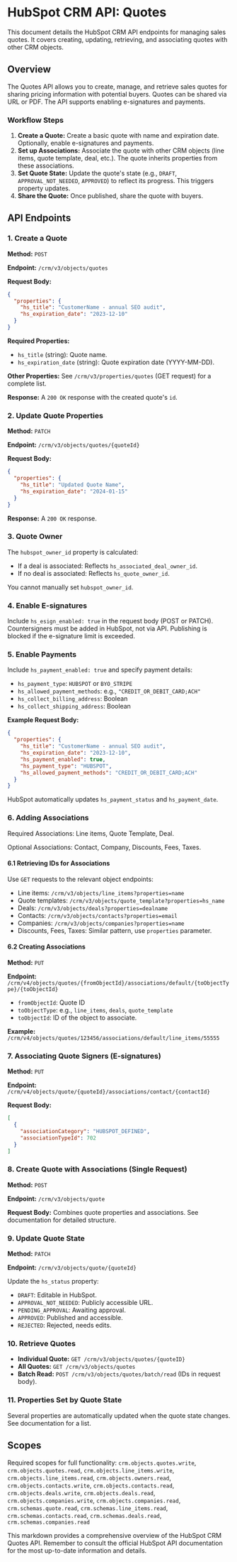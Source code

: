 # HubSpot CRM API: Quotes

This document details the HubSpot CRM API endpoints for managing sales quotes.  It covers creating, updating, retrieving, and associating quotes with other CRM objects.

## Overview

The Quotes API allows you to create, manage, and retrieve sales quotes for sharing pricing information with potential buyers. Quotes can be shared via URL or PDF.  The API supports enabling e-signatures and payments.

### Workflow Steps

1. **Create a Quote:** Create a basic quote with name and expiration date. Optionally, enable e-signatures and payments.
2. **Set up Associations:** Associate the quote with other CRM objects (line items, quote template, deal, etc.).  The quote inherits properties from these associations.
3. **Set Quote State:** Update the quote's state (e.g., `DRAFT`, `APPROVAL_NOT_NEEDED`, `APPROVED`) to reflect its progress.  This triggers property updates.
4. **Share the Quote:** Once published, share the quote with buyers.


## API Endpoints

### 1. Create a Quote

**Method:** `POST`

**Endpoint:** `/crm/v3/objects/quotes`

**Request Body:**

```json
{
  "properties": {
    "hs_title": "CustomerName - annual SEO audit",
    "hs_expiration_date": "2023-12-10"
  }
}
```

**Required Properties:**

* `hs_title` (string): Quote name.
* `hs_expiration_date` (string): Quote expiration date (YYYY-MM-DD).

**Other Properties:** See `/crm/v3/properties/quotes` (GET request) for a complete list.

**Response:**  A `200 OK` response with the created quote's `id`.

### 2. Update Quote Properties

**Method:** `PATCH`

**Endpoint:** `/crm/v3/objects/quotes/{quoteId}`

**Request Body:**

```json
{
  "properties": {
    "hs_title": "Updated Quote Name",
    "hs_expiration_date": "2024-01-15"
  }
}
```

**Response:** A `200 OK` response.

### 3. Quote Owner

The `hubspot_owner_id` property is calculated:

* If a deal is associated:  Reflects `hs_associated_deal_owner_id`.
* If no deal is associated: Reflects `hs_quote_owner_id`.

You cannot manually set `hubspot_owner_id`.

### 4. Enable E-signatures

Include `hs_esign_enabled: true` in the request body (POST or PATCH).  Countersigners must be added in HubSpot, not via API.  Publishing is blocked if the e-signature limit is exceeded.


### 5. Enable Payments

Include `hs_payment_enabled: true` and specify payment details:

* `hs_payment_type`: `HUBSPOT` or `BYO_STRIPE`
* `hs_allowed_payment_methods`:  e.g., `"CREDIT_OR_DEBIT_CARD;ACH"`
* `hs_collect_billing_address`: Boolean
* `hs_collect_shipping_address`: Boolean

**Example Request Body:**

```json
{
  "properties": {
    "hs_title": "CustomerName - annual SEO audit",
    "hs_expiration_date": "2023-12-10",
    "hs_payment_enabled": true,
    "hs_payment_type": "HUBSPOT",
    "hs_allowed_payment_methods": "CREDIT_OR_DEBIT_CARD;ACH"
  }
}
```

HubSpot automatically updates `hs_payment_status` and `hs_payment_date`.


### 6. Adding Associations

Required Associations: Line items, Quote Template, Deal.

Optional Associations: Contact, Company, Discounts, Fees, Taxes.

#### 6.1 Retrieving IDs for Associations

Use `GET` requests to the relevant object endpoints:

* Line items: `/crm/v3/objects/line_items?properties=name`
* Quote templates: `/crm/v3/objects/quote_template?properties=hs_name`
* Deals: `/crm/v3/objects/deals?properties=dealname`
* Contacts: `/crm/v3/objects/contacts?properties=email`
* Companies: `/crm/v3/objects/companies?properties=name`
* Discounts, Fees, Taxes: Similar pattern, use `properties` parameter.

#### 6.2 Creating Associations

**Method:** `PUT`

**Endpoint:** `/crm/v4/objects/quotes/{fromObjectId}/associations/default/{toObjectType}/{toObjectId}`

* `fromObjectId`: Quote ID
* `toObjectType`:  e.g., `line_items`, `deals`, `quote_template`
* `toObjectId`: ID of the object to associate.

**Example:** `/crm/v4/objects/quotes/123456/associations/default/line_items/55555`


### 7. Associating Quote Signers (E-signatures)

**Method:** `PUT`

**Endpoint:** `/crm/v4/objects/quote/{quoteId}/associations/contact/{contactId}`

**Request Body:**

```json
[
  {
    "associationCategory": "HUBSPOT_DEFINED",
    "associationTypeId": 702
  }
]
```

### 8. Create Quote with Associations (Single Request)

**Method:** `POST`

**Endpoint:** `/crm/v3/objects/quote`

**Request Body:** Combines quote properties and associations.  See documentation for detailed structure.


### 9. Update Quote State

**Method:** `PATCH`

**Endpoint:** `/crm/v3/objects/quote/{quoteId}`

Update the `hs_status` property:

* `DRAFT`: Editable in HubSpot.
* `APPROVAL_NOT_NEEDED`: Publicly accessible URL.
* `PENDING_APPROVAL`: Awaiting approval.
* `APPROVED`: Published and accessible.
* `REJECTED`: Rejected, needs edits.

### 10. Retrieve Quotes

* **Individual Quote:** `GET /crm/v3/objects/quotes/{quoteID}`
* **All Quotes:** `GET /crm/v3/objects/quotes`
* **Batch Read:** `POST /crm/v3/objects/quotes/batch/read` (IDs in request body).


### 11. Properties Set by Quote State

Several properties are automatically updated when the quote state changes.  See documentation for a list.


## Scopes

Required scopes for full functionality:  `crm.objects.quotes.write`, `crm.objects.quotes.read`, `crm.objects.line_items.write`, `crm.objects.line_items.read`, `crm.objects.owners.read`, `crm.objects.contacts.write`, `crm.objects.contacts.read`, `crm.objects.deals.write`, `crm.objects.deals.read`, `crm.objects.companies.write`, `crm.objects.companies.read`, `crm.schemas.quote.read`, `crm.schemas.line_items.read`, `crm.schemas.contacts.read`, `crm.schemas.deals.read`, `crm.schemas.companies.read`

This markdown provides a comprehensive overview of the HubSpot CRM Quotes API.  Remember to consult the official HubSpot API documentation for the most up-to-date information and details.
